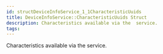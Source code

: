 ```yaml
---
id: structDeviceInfoService_1_1CharacteristicUuids
title: DeviceInfoService::CharacteristicUuids Struct
description: Characteristics available via the  service.
tags:
---
```

Characteristics available via the  <docMarkupType>  service.
